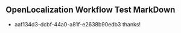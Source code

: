 ## OpenLocalization Workflow Test MarkDown
* aaf134d3-dcbf-44a0-a81f-e2638b90edb3 thanks!

<!--HONumber=Jul16_HO5-->


